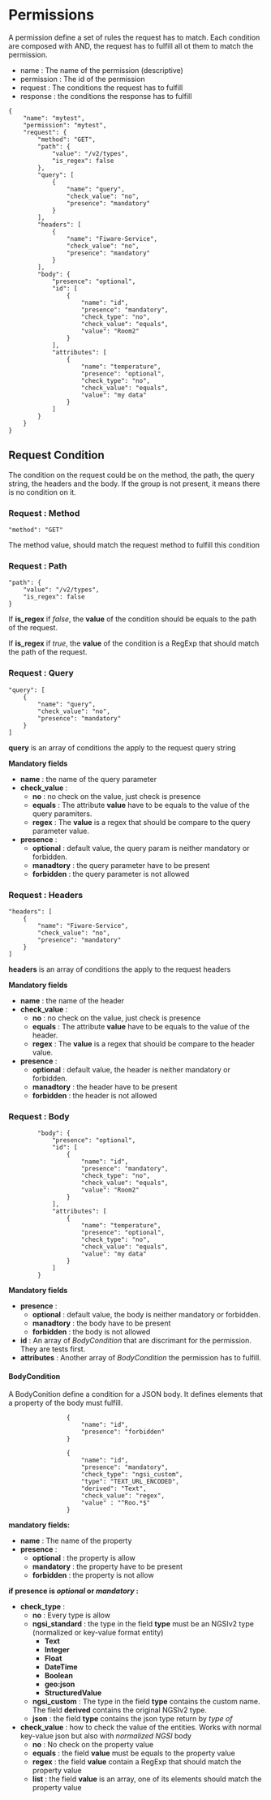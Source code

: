 # Permissions

A permission define a set of rules the request has to match. Each condition are composed with AND, the request has to fulfill all ot them to match the permission.

* name : The name of the permission (descriptive)
* permission : The id of the permission
* request : The conditions the request has to fulfill
* response : the conditions the response has to fulfill

```
{
    "name": "mytest",
    "permission": "mytest",
    "request": {
        "method": "GET",
        "path": {
            "value": "/v2/types",
            "is_regex": false
        },
        "query": [
            {
                "name": "query",
                "check_value": "no",
                "presence": "mandatory"
            }
        ],
        "headers": [
            {
                "name": "Fiware-Service",
                "check_value": "no",
                "presence": "mandatory"
            }
        ],
        "body": {
            "presence": "optional",
            "id": [
                {
                    "name": "id",
                    "presence": "mandatory",
                    "check_type": "no",
                    "check_value": "equals",
                    "value": "Room2"
                }
            ],
            "attributes": [
                {
                    "name": "temperature",
                    "presence": "optional",
                    "check_type": "no",
                    "check_value": "equals",
                    "value": "my data"
                }
            ]
        }
    }
}
```
## Request Condition
The condition on the request could be on the method, the path, the query string, the headers and the body. If the group is not present, it means there is no condition on it.

### Request : Method
```
"method": "GET"
```

The method value, should match the request method to fulfill this condition

### Request : Path
```
"path": {
    "value": "/v2/types",
    "is_regex": false
}
```

If **is_regex** if *false*, the **value** of the condition should be equals to the path of the request.

If **is_regex** if *true*, the **value** of the condition is a RegExp that should match the path of the request.

### Request : Query

```
"query": [
    {
        "name": "query",
        "check_value": "no",
        "presence": "mandatory"
    }
]
```

**query** is an array of conditions the apply to the request query string

**Mandatory fields**
* **name** : the name of the query parameter
* **check_value** : 
  - **no** : no check on the value, just check is presence
  - **equals** : The attribute **value** have to be equals to the value of the query paramiters.
  - **regex** : The **value** is a regex that should be compare to the query parameter value.
* **presence** : 
  - **optional** : default value, the query param is neither mandatory or forbidden.
  - **manadtory** : the query parameter have to be present
  - **forbidden** : the query parameter is not allowed

### Request :  Headers

```
"headers": [
    {
        "name": "Fiware-Service",
        "check_value": "no",
        "presence": "mandatory"
    }
]
```
**headers** is an array of conditions the apply to the request headers

**Mandatory fields**
* **name** : the name of the header
* **check_value** : 
  - **no** : no check on the value, just check is presence
  - **equals** : The attribute **value** have to be equals to the value of the header.
  - **regex** : The **value** is a regex that should be compare to the header value.
* **presence** : 
  - **optional** : default value, the header is neither mandatory or forbidden.
  - **manadtory** : the header have to be present
  - **forbidden** : the header is not allowed


### Request : Body
```
        "body": {
            "presence": "optional",
            "id": [
                {
                    "name": "id",
                    "presence": "mandatory",
                    "check_type": "no",
                    "check_value": "equals",
                    "value": "Room2"
                }
            ],
            "attributes": [
                {
                    "name": "temperature",
                    "presence": "optional",
                    "check_type": "no",
                    "check_value": "equals",
                    "value": "my data"
                }
            ]
        }
```

**Mandatory fields**
* **presence** : 
  - **optional** : default value, the body is neither mandatory or forbidden.
  - **manadtory** : the body have to be present
  - **forbidden** : the body is not allowed
* **id** : An array of *BodyCondition* that are discrimant for the permission. They are tests first.
* **attributes** : Another array of *BodyCondition* the permission has to fulfill.

#### BodyCondition
A BodyConition define a condition for a JSON body. It defines elements that a property of the body must fulfill.

```
                {
                    "name": "id",
                    "presence": "forbidden"
                }
```

```
                {
                    "name": "id",
                    "presence": "mandatory",
                    "check_type": "ngsi_custom",
                    "type": "TEXT_URL_ENCODED",
                    "derived": "Text",
                    "check_value": "regex",
                    "value" : "^Roo.*$"
                }
```

**mandatory fields:**
* **name** : The name of the property
* **presence** : 
  - **optional** : the property is allow 
  - **mandatory** : the property have to be present
  - **forbidden** : the property is not allow

**if presence is *optional* or *mandatory* :**
* **check_type** : 
  - **no** : Every type is allow
  - **ngsi_standard** : the type in the field **type** must be an NGSIv2 type (normalized or key-value format entity)
    - **Text**
    - **Integer**
    - **Float**
    - **DateTime**
    - **Boolean**
    - **geo:json**
    - **StructuredValue**
  - **ngsi_custom** : The type in the field **type** contains the custom name. The field **derived** contains the original NGSIv2 type.
  - **json** : the field **type** contains the json type return by *type of*
* **check_value** : how to check the value of the entities. Works with normal key-value json but also with *normalized NGSI* body
  - **no** : No check on the property value
  - **equals** : the field **value** must be equals to the property value
  - **regex** : the field **value** contain a RegExp that should match the property value
  - **list** : the field **value** is an array, one of its elements should match the property value
